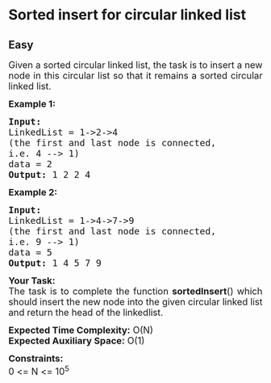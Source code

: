# Sorted insert for circular linked list
## Easy 
<div class="problem-statement">
                <p></p><p style="text-align:justify"><span style="font-size:18px">Given a sorted circular linked list, the task is to insert a new node in this circular list so that it remains a sorted circular linked list.</span></p>

<p style="text-align:justify"><span style="font-size:18px"><strong>Example 1:</strong></span></p>

<pre style="text-align:justify"><span style="font-size:18px"><strong>Input:
</strong>LinkedList = 1-&gt;2-&gt;4
(the first and last node is connected,
i.e. 4 --&gt; 1)
data = 2
<strong>Output: </strong>1 2 2 4<strong>
</strong></span></pre>

<p style="text-align:justify"><span style="font-size:18px"><strong>Example 2:</strong></span></p>

<pre style="text-align:justify"><span style="font-size:18px"><strong>Input:
</strong>LinkedList = 1-&gt;4-&gt;7-&gt;9
(the first and last node is connected,
i.e. 9 --&gt; 1)
data = 5
<strong>Output: </strong>1 4 5 7 9</span>
</pre>

<p style="text-align:justify"><span style="font-size:18px"><strong>Your Task:</strong><br>
The task is to complete the function&nbsp;<strong>sortedInsert</strong>() which should insert the new node into the given circular linked list and return the head of the linkedlist.</span></p>

<p><span style="font-size:18px"><strong>Expected Time Complexity:</strong>&nbsp;O(N)<br>
<strong>Expected Auxiliary Space:</strong>&nbsp;O(1)</span></p>

<p style="text-align:justify"><span style="font-size:18px"><strong>Constraints:</strong><br>
0 &lt;= N &lt;= 10<sup>5</sup></span></p>
 <p></p>
            </div>